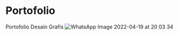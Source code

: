 # Portofolio
Portofolio Desain Grafis
![WhatsApp Image 2022-04-19 at 20 03 34](https://user-images.githubusercontent.com/104117414/164366972-8e5235cd-b747-43f2-9cda-7e72b6715a45.jpeg)
